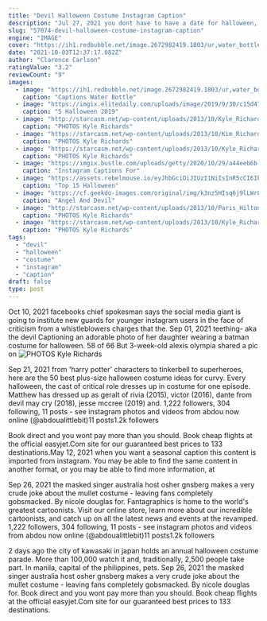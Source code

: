 ```yaml
---
title: "Devil Halloween Costume Instagram Caption"
description: "Jul 27, 2021 you dont have to have a date for halloween, but it sure makes it fun! find the perfect lesbian couples costume for you and your partner with"
slug: "57074-devil-halloween-costume-instagram-caption"
engine: "IMAGE"
cover: "https://ih1.redbubble.net/image.2672982419.1803/ur,water_bottle_metal_lid_on,square,600x600.2.jpg"
date: "2021-10-03T12:37:17.082Z"
author: "Clarence Carlson"
ratingValue: "3.2"
reviewCount: "9"
images:
  - image: "https://ih1.redbubble.net/image.2672982419.1803/ur,water_bottle_metal_lid_on,square,600x600.2.jpg"
    caption: "Captions Water Bottle"
  - image: "https://imgix.elitedaily.com/uploads/image/2019/9/30/c15d4749-fcc9-493e-83eb-350fc595795e-53191342_040_d.jpg?w=610&fit=max&auto=format%2Ccompress"
    caption: "5 Halloween 2019"
  - image: "http://starcasm.net/wp-content/uploads/2013/10/Kyle_Richards_Halloween_Kyle_Massey_.jpg"
    caption: "PHOTOS Kyle Richards"
  - image: "https://starcasm.net/wp-content/uploads/2013/10/Kim_Richards_children_Whitney_Chad_Brooke_.jpg"
    caption: "PHOTOS Kyle Richards"
  - image: "https://starcasm.net/wp-content/uploads/2013/10/Kyle_Richards_daughter_Farrah_Halloween_2013_2.jpg"
    caption: "PHOTOS Kyle Richards"
  - image: "https://imgix.bustle.com/uploads/getty/2020/10/29/a44eeb6b-3790-4619-858a-3d9351e051b7-getty-157743848.jpg?w=1020&h=574&fit=crop&crop=faces&auto=format%2Ccompress&cs=srgb&q=70"
    caption: "Instagram Captions For"
  - image: "https://assets.rebelmouse.io/eyJhbGciOiJIUzI1NiIsInR5cCI6IkpXVCJ9.eyJpbWFnZSI6Imh0dHBzOi8vYXNzZXRzLnJibC5tcy8xMzQ4MDQ5Mi9vcmlnaW4uanBnIiwiZXhwaXJlc19hdCI6MTYzMjczMTc3Nn0.9zTqRQC7J8LwwxMFbpOl1kT0sUJ59iA_UTrVH4_hQ4g/img.jpg?width=980"
    caption: "Top 15 Halloween"
  - image: "https://cf.geekdo-images.com/original/img/k3nz5HIsq6j9lLWrLdn2dP_V_jE=/0x0/pic810674.jpg"
    caption: "Angel And Devil"
  - image: "http://starcasm.net/wp-content/uploads/2013/10/Paris_Hilton_Nicky_Hilton_Halloween_2013_.jpg"
    caption: "PHOTOS Kyle Richards"
  - image: "https://starcasm.net/wp-content/uploads/2013/10/Kyle_Richards_daughter_Farrah_Halloween_2013__.jpg"
    caption: "PHOTOS Kyle Richards"
tags:
  - "devil"
  - "halloween"
  - "costume"
  - "instagram"
  - "caption"
draft: false
type: post
---
```


Oct 10, 2021 facebooks chief spokesman says the social media giant is going to institute new guards for younger instagram users in the face of criticism from a whistleblowers charges that the. Sep 01, 2021 teething- aka the devil  Captioning an adorable photo of her daughter wearing a batman costume for halloween. 58 of 66 But 3-week-old alexis olympia shared a pic on
![PHOTOS Kyle Richards](http://starcasm.net/wp-content/uploads/2013/10/Kyle_Richards_Halloween_Kyle_Massey_.jpg "PHOTOS Kyle Richards")

Sep 21, 2021 from &#39;harry potter&#39; characters to tinkerbell to superheroes, here are the 50 best plus-size halloween costume ideas for curvy. Every halloween, the cast of critical role dresses up in costume for one episode. Matthew has dressed up as geralt of rivia (2015), victor (2016), dante from devil may cry (2018), jesse mccree (2019) and. 1,222 followers, 304 following, 11 posts - see instagram photos and videos from abdou now online (@abdoualittlebit)11 posts1.2k followers
<!--inArticleAds-->

<!--galleryOne-->

Book direct and you wont pay more than you should. Book cheap flights at the official easyjet.Com site for our guaranteed best prices to 133 destinations.May 12, 2021 when you want a seasonal caption this content is imported from instagram. You may be able to find the same content in another format, or you may be able to find more information, at
<!--inArticleAds-->

<!--galleryTwo-->

Sep 26, 2021 the masked singer australia host osher gnsberg makes a very crude joke about the mullet costume - leaving fans completely gobsmacked. By nicole douglas for. Fantagraphics is home to the world's greatest cartoonists. Visit our online store, learn more about our incredible cartoonists, and catch up on all the latest news and events at the revamped. 1,222 followers, 304 following, 11 posts - see instagram photos and videos from abdou now online (@abdoualittlebit)11 posts1.2k followers
<!--galleryThree-->

2 days ago the city of kawasaki in japan holds an annual halloween costume parade. More than 100,000 watch it and, traditionally, 2,500 people take part. In manila, capital of the philippines, pets. Sep 26, 2021 the masked singer australia host osher gnsberg makes a very crude joke about the mullet costume - leaving fans completely gobsmacked. By nicole douglas for. Book direct and you wont pay more than you should. Book cheap flights at the official easyjet.Com site for our guaranteed best prices to 133 destinations.